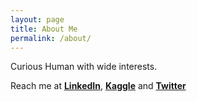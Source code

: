 ```yaml
---
layout: page
title: About Me
permalink: /about/
---
```


Curious Human with wide interests.

Reach me at **[LinkedIn](https://www.linkedin.com/in/sheikmohdimran/)**, **[Kaggle](https://www.kaggle.com/imrandude/)**  and **[Twitter](https://twitter.com/sheikmohdimran)** 
